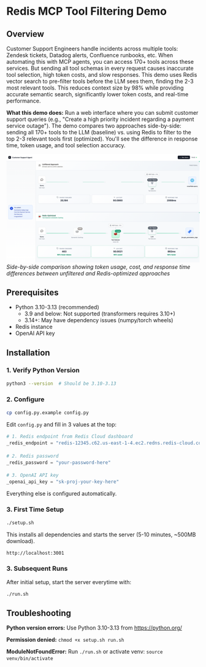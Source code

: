 # Redis MCP Tool Filtering Demo

## Overview

Customer Support Engineers handle incidents across multiple tools: Zendesk tickets, Datadog alerts, Confluence runbooks, etc. When automating this with MCP agents, you can access 170+ tools across these services. But sending all tool schemas in every request causes inaccurate tool selection, high token costs, and slow responses. This demo uses Redis vector search to pre-filter tools before the LLM sees them, finding the 2-3 most relevant tools. This reduces context size by 98% while providing accurate semantic search, significantly lower token costs, and real-time performance.

**What this demo does:** Run a web interface where you can submit customer support queries (e.g., "Create a high priority incident regarding a payment service outage"). The demo compares two approaches side-by-side: sending all 170+ tools to the LLM (baseline) vs. using Redis to filter to the top 2-3 relevant tools first (optimized). You'll see the difference in response time, token usage, and tool selection accuracy.

![Application UI Example](application_ui_example.png)
*Side-by-side comparison showing token usage, cost, and response time differences between unfiltered and Redis-optimized approaches* 

## Prerequisites

- Python 3.10-3.13 (recommended)
  - 3.9 and below: Not supported (transformers requires 3.10+)
  - 3.14+: May have dependency issues (numpy/torch wheels)
- Redis instance 
- OpenAI API key

## Installation

### 1. Verify Python Version

```bash
python3 --version  # Should be 3.10-3.13
```

### 2. Configure

```bash
cp config.py.example config.py
```

Edit `config.py` and fill in 3 values at the top:

```python
# 1. Redis endpoint from Redis Cloud dashboard
_redis_endpoint = "redis-12345.c62.us-east-1-4.ec2.redns.redis-cloud.com:12345"

# 2. Redis password
_redis_password = "your-password-here"

# 3. OpenAI API key
_openai_api_key = "sk-proj-your-key-here"
```

Everything else is configured automatically.

### 3. First Time Setup

```bash
./setup.sh
```

This installs all dependencies and starts the server (5-10 minutes, ~500MB download).

```
http://localhost:3001
```

### 3. Subsequent Runs

After initial setup, start the server everytime with:

```bash
./run.sh
```

## Troubleshooting

**Python version errors:** Use Python 3.10-3.13 from https://python.org/

**Permission denied:** `chmod +x setup.sh run.sh`

**ModuleNotFoundError:** Run `./run.sh` or activate venv: `source venv/bin/activate`
